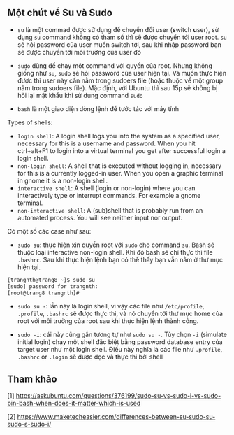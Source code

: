 ## Một chút về Su và Sudo

* `su` là một commad được sử dụng để chuyển đổi user (**s**witch **u**ser), sử dụng `su` command không có tham số thì sẽ được chuyển tới user root. `su` sẽ hỏi password của user muốn switch tới, sau khi nhập password bạn sẽ được chuyển tới môi trường của user đó

* `sudo` dùng để chạy một command với quyền của root. Nhưng không giống như `su`, `sudo` sẽ hỏi password của user hiện tại. Và muốn thực hiện được thì user này cần nằm trong sudoers file (hoặc thuộc về một group nằm trong sudoers file). Mặc định, với Ubuntu thì sau 15p sẽ không bị hỏi lại mật khẩu khi sử dụng command `sudo`

* `bash` là một giao diện dòng lệnh để tước tác với máy tính

Types of shells:

* `login shell`: A login shell logs you into the system as a specified user, necessary for this is a username and password. When you hit ctrl+alt+F1 to login into a virtual terminal you get after successful login a login shell.
* `non-login shell`: A shell that is executed without logging in, necessary for this is a currently logged-in user. When you open a graphic terminal in gnome it is a non-login shell.
* `interactive shell`: A shell (login or non-login) where you can interactively type or interrupt commands. For example a gnome terminal.
* `non-interactive shell`: A (sub)shell that is probably run from an automated process. You will see neither input nor output.


Có một số các case như sau:

* `sudo su`: thực hiện xin quyền root với `sudo` cho command `su`. Bash sẽ thuộc loại interactive non-login shell. Khi đó bash sẽ chỉ thực thi file `.bashrc`. Sau khi thực hiện lệnh bạn có thể thấy bạn vẫn nằm ở thư mục hiện tại.

```sh
[trangnth@trang8 ~]$ sudo su
[sudo] password for trangnth:
[root@trang8 trangnth]#
```

* `sudo su -`: lần này là login shell, vì vậy các file như `/etc/profile`, `.profile`, `.bashrc` sẽ được thực thi, và nó chuyển tới thư mục home của root với môi trường của root sau khi thực hiện lệnh thành công.

* `sudo -i`: cái này cũng gần tương tự như `sudo su -`. Tùy chọn `-i` (simulate initial login) chạy một shell đặc biệt bằng password database entry của target user như một login shell. Điều này nghĩa là các file như `.profile`, `.bashrc` or `.login` sẽ được đọc và thực thi bởi shell




## Tham khảo

[1] https://askubuntu.com/questions/376199/sudo-su-vs-sudo-i-vs-sudo-bin-bash-when-does-it-matter-which-is-used

[2] https://www.maketecheasier.com/differences-between-su-sudo-su-sudo-s-sudo-i/
